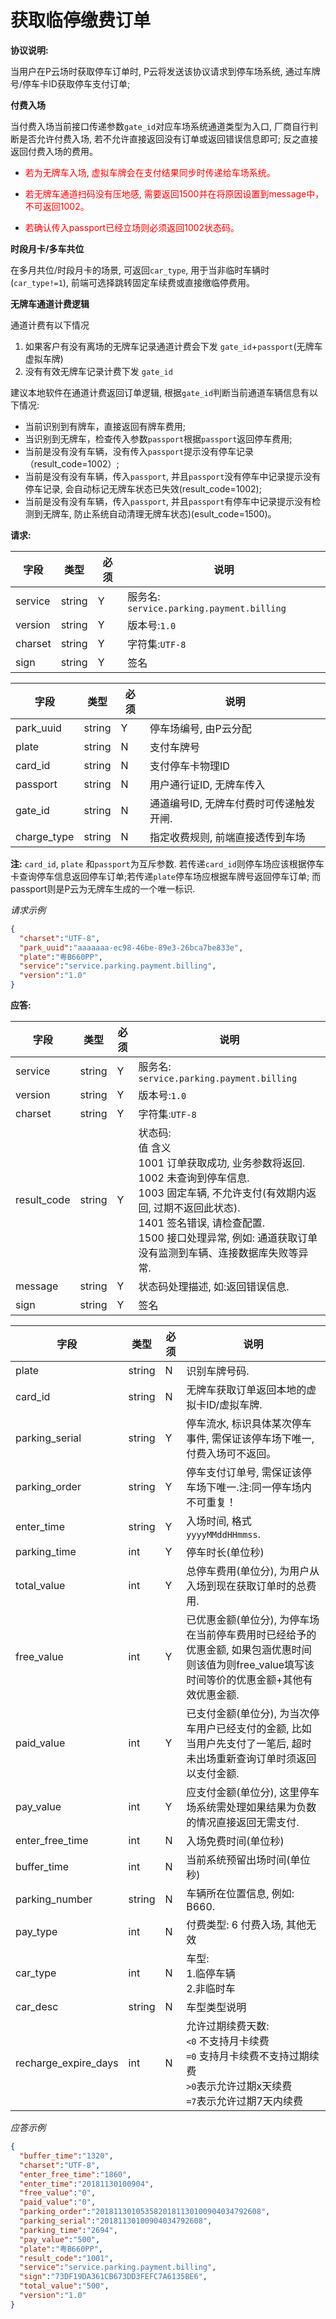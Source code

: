 # 获取临停缴费订单

**协议说明:**

当用户在P云场时获取停车订单时, P云将发送该协议请求到停车场系统, 通过车牌号/停车卡ID获取停车支付订单;

**付费入场**

当付费入场当前接口传递参数`gate_id`对应车场系统通道类型为入口, 厂商自行判断是否允许付费入场, 若不允许直接返回没有订单或返回错误信息即可; 反之直接返回付费入场的费用。

- <p style="color:red">若为无牌车入场, 虚拟车牌会在支付结果同步时传递给车场系统。</p>
- <p style="color:red">若无牌车通道扫码没有压地感, 需要返回1500并在将原因设置到message中，不可返回1002。</p>
- <p style="color:red">若确认传入passport已经立场则必须返回1002状态码。</p>


**时段月卡/多车共位**

在多月共位/时段月卡的场景, 可返回`car_type`, 用于当非临时车辆时(`car_type!=1`), 前端可选择跳转固定车续费或直接缴临停费用。


**无牌车通道计费逻辑**

通道计费有以下情况
1. 如果客户有没有离场的无牌车记录通道计费会下发
`gate_id`+`passport`(无牌车虚拟车牌)
2. 没有有效无牌车记录计费下发
`gate_id`

建议本地软件在通道计费返回订单逻辑, 根据`gate_id`判断当前通道车辆信息有以下情况:
- 当前识别到有牌车，直接返回有牌车费用;
- 当识别到无牌车，检查传入参数`passport`根据`passport`返回停车费用;
- 当前是没有没有车辆，没有传入`passport`提示没有停车记录（result_code=1002）;
- 当前是没有没有车辆，传入`passport`, 并且`passport`没有停车中记录提示没有停车记录, 会自动标记无牌车状态已失效(result_code=1002);
- 当前是没有没有车辆，传入`passport`, 并且`passport`有停车中记录提示没有检测到无牌车, 防止系统自动清理无牌车状态)(esult_code=1500)。

**请求:**

| 字段 | 类型 | 必须 | 说明|
| --- | --- | --- | --- |
| service| string | Y | 服务名: `service.parking.payment.billing`|
| version| string | Y | 版本号:`1.0`|
| charset| string | Y | 字符集:`UTF-8`|
| sign | string | Y | 签名|

| 字段 | 类型 | 必须 | 说明|
| --- | --- | --- | --- |
|park_uuid | string | Y | 停车场编号, 由P云分配 |
|plate | string | N | 支付车牌号 |
|card_id | string | N | 支付停车卡物理ID |
| passport | string | N | 用户通行证ID, 无牌车传入 |
|gate_id | string | N | 通道编号ID, 无牌车付费时可传递触发开闸. |
|charge_type|string|N|指定收费规则, 前端直接透传到车场|

**注:** `card_id`, `plate` 和`passport`为互斥参数. 若传递`card_id`则停车场应该根据停车卡查询停车信息返回停车订单;若传递`plate`停车场应根据车牌号返回停车订单; 而passport则是P云为无牌车生成的一个唯一标识.

*请求示例*
```json
{
  "charset":"UTF-8",
  "park_uuid":"aaaaaaa-ec98-46be-89e3-26bca7be833e",
  "plate":"粤B660PP",
  "service":"service.parking.payment.billing",
  "version":"1.0"
}
```

**应答:**

| 字段 | 类型 | 必须 | 说明|
| --- | --- | --- | --- |
|service | string | Y | 服务名: `service.parking.payment.billing`|
| version| string | Y | 版本号:`1.0`|
| charset| string | Y | 字符集:`UTF-8`|
|result_code | string | Y | 状态码:<br/>值 含义<br/>1001  订单获取成功, 业务参数将返回.<br/>1002  未查询到停车信息.<br/>1003  固定车辆, 不允许支付(有效期内返回, 过期不返回此状态).<br/>1401  签名错误, 请检查配置.<br/>1500  接口处理异常, 例如: 通道获取订单没有监测到车辆、连接数据库失败等异常. |
|message | string | Y | 状态码处理描述, 如:返回错误信息.|
| sign | string | Y | 签名|

| 字段 | 类型 | 必须 | 说明|
| --- | --- | --- | --- |
| plate | string | N | 识别车牌号码.|
| card_id | string | N | 无牌车获取订单返回本地的虚拟卡ID/虚拟车牌.|
| parking_serial | string | Y | 停车流水, 标识具体某次停车事件, 需保证该停车场下唯一, 付费入场可不返回。|
| parking_order | string | Y | 停车支付订单号, 需保证该停车场下唯一.注:同一停车场内不可重复！|
| enter_time | string | Y | 入场时间, 格式`yyyyMMddHHmmss`.|
| parking_time | int | Y | 停车时长(单位秒)|
| total_value | int | Y | 总停车费用(单位分), 为用户从入场到现在获取订单时的总费用.|
| free_value | int | Y | 已优惠金额(单位分), 为停车场在当前停车费用时已经给予的优惠金额, 如果包涵优惠时间则该值为则free_value填写该时间等价的优惠金额+其他有效优惠金额.|
| paid_value | int | Y | 已支付金额(单位分), 为当次停车用户已经支付的金额, 比如当用户先支付了一笔后, 超时未出场重新查询订单时须返回以支付金额.|
| pay_value | int | Y | 应支付金额(单位分), 这里停车场系统需处理如果结果为负数的情况直接返回无需支付.|
| enter_free_time | int | N | 入场免费时间(单位秒)|
| buffer_time | int | N | 当前系统预留出场时间(单位秒)|
| parking_number | string | N | 车辆所在位置信息, 例如: B660.|
| pay_type | int | N | 付费类型: 6 付费入场, 其他无效 |
| car_type | int | N | 车型:<br/>1.临停车辆<br/>2.非临时车 |
| car_desc | string | N | 车型类型说明 |
| recharge_expire_days | int | N | 允许过期续费天数: <br/>`<0` 不支持月卡续费<br/>`=0` 支持月卡续费不支持过期续费<br/>`>0`表示允许过期x天续费<br/>`=7`表示允许过期7天内续费|

*应答示例*
```json
{
  "buffer_time":"1320",
  "charset":"UTF-8",
  "enter_free_time":"1860",
  "enter_time":"20181130100904",
  "free_value":"0",
  "paid_value":"0",
  "parking_order":"2018113010535820181130100904034792608",
  "parking_serial":"20181130100904034792608",
  "parking_time":"2694",
  "pay_value":"500",
  "plate":"粤B660PP",
  "result_code":"1001",
  "service":"service.parking.payment.billing",
  "sign":"73DF19DA361CB673DD3FEFC7A6135BE6",
  "total_value":"500",
  "version":"1.0"
}
```
